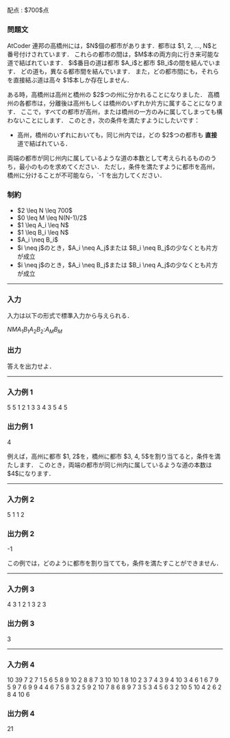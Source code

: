 
<div>

<span>

<span>

<p>
配点 : $700$点
</p>

<div>

<section>

### **問題文**

<p>
AtCoder 連邦の高橋州には，$N$個の都市があります．都市は $1, 2, ..., N$と番号付けされています．
これらの都市の間は，$M$本の両方向に行き来可能な道で結ばれています．
$i$番目の道は都市 $A_i$と都市 $B_i$の間を結んでいます．
どの道も，異なる都市間を結んでいます．
また，どの都市間にも，それらを直接結ぶ道は高々 $1$本しか存在しません．
</p>

<p>
ある時，高橋州は高州と橋州の $2$つの州に分かれることになりました．
高橋州の各都市は，分離後は高州もしくは橋州のいずれか片方に属することになります．
ここで，すべての都市が高州，または橋州の一方のみに属してしまっても構わないことにします．
このとき，次の条件を満たすようにしたいです：
</p>

<ul>

<li>
高州，橋州のいずれにおいても，同じ州内では，どの $2$つの都市も 
<strong>
直接
</strong>
道で結ばれている．
</li>

</ul>

<p>
両端の都市が同じ州内に属しているような道の本数として考えられるもののうち，最小のものを求めてください．
ただし，条件を満たすように都市を高州，橋州に分けることが不可能なら，`-1`を出力してください．
</p>

</section>

</div>

<div>

<section>

### **制約**

<ul>

<li>
$2 \leq N \leq 700$
</li>

<li>
$0 \leq M \leq N(N-1)/2$
</li>

<li>
$1 \leq A_i \leq N$
</li>

<li>
$1 \leq B_i \leq N$
</li>

<li>
$A_i \neq B_i$
</li>

<li>
$i \neq j$のとき，$A_i \neq A_j$または $B_i \neq B_j$の少なくとも片方が成立
</li>

<li>
$i \neq j$のとき，$A_i \neq B_j$または $B_i \neq A_j$の少なくとも片方が成立
</li>

</ul>

</section>

</div>

---

<div>

<div>

<section>

### **入力**

<p>
入力は以下の形式で標準入力から与えられる．
</p>

<div>

$N$$M$$A_1$$B_1$$A_2$$B_2$$:$$A_M$$B_M$
</div>

</section>

</div>

<div>

<section>

### **出力**

<p>
答えを出力せよ．
</p>

</section>

</div>

</div>

---

<div>

<section>

### **入力例 1**

<div>

5 5
1 2
1 3
3 4
3 5
4 5

</div>

</section>

</div>

<div>

<section>

### **出力例 1**

<div>

4

</div>

<p>
例えば，高州に都市 $1, 2$を，橋州に都市 $3, 4, 5$を割り当てると，条件を満たします．
このとき，両端の都市が同じ州内に属しているような道の本数は $4$になります．
</p>

</section>

</div>

---

<div>

<section>

### **入力例 2**

<div>

5 1
1 2

</div>

</section>

</div>

<div>

<section>

### **出力例 2**

<div>

-1

</div>

<p>
この例では，どのように都市を割り当てても，条件を満たすことができません．
</p>

</section>

</div>

---

<div>

<section>

### **入力例 3**

<div>

4 3
1 2
1 3
2 3

</div>

</section>

</div>

<div>

<section>

### **出力例 3**

<div>

3

</div>

</section>

</div>

---

<div>

<section>

### **入力例 4**

<div>

10 39
7 2
7 1
5 6
5 8
9 10
2 8
8 7
3 10
10 1
8 10
2 3
7 4
3 9
4 10
3 4
6 1
6 7
9 5
9 7
6 9
9 4
4 6
7 5
8 3
2 5
9 2
10 7
8 6
8 9
7 3
5 3
4 5
6 3
2 10
5 10
4 2
6 2
8 4
10 6

</div>

</section>

</div>

<div>

<section>

### **出力例 4**

<div>

21

</div>

</section>

</div>

</span>

</span>

</div>
